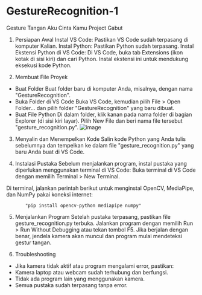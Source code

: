 # GestureRecognition-1
Gesture Tangan Aku Cinta Kamu Project Gabut

1. Persiapan Awal
Instal VS Code: Pastikan VS Code sudah terpasang di komputer Kalian.
Instal Python: Pastikan Python sudah terpasang.
Instal Ekstensi Python di VS Code: Di VS Code, buka tab Extensions (ikon kotak di sisi kiri) dan cari Python. Instal ekstensi ini untuk mendukung eksekusi kode Python.

2. Membuat File Proyek
- Buat Folder
Buat folder baru di komputer Anda, misalnya, dengan nama "GestureRecognition".
- Buka Folder di VS Code
Buka VS Code, kemudian pilih File > Open Folder... dan pilih folder "GestureRecognition" yang baru dibuat.
- Buat File Python
Di dalam folder, klik kanan pada nama folder di bagian Explorer (di sisi kiri layar).
Pilih New File dan beri nama file tersebut "gesture_recognition.py".
![image](https://github.com/user-attachments/assets/942c9e8f-7758-4d93-a50f-5b775b86277f)


3. Menyalin dan Menempelkan Kode
Salin kode Python yang Anda tulis sebelumnya dan tempelkan ke dalam file "gesture_recognition.py" yang baru Anda buat di VS Code.

4. Instalasi Pustaka
Sebelum menjalankan program, instal pustaka yang diperlukan menggunakan terminal di VS Code:
Buka terminal di VS Code dengan memilih Terminal > New Terminal.

Di terminal, jalankan perintah berikut untuk menginstal OpenCV, MediaPipe, dan NumPy pakai koneksi internet:

           "pip install opencv-python mediapipe numpy"

5. Menjalankan Program
Setelah pustaka terpasang, pastikan file gesture_recognition.py terbuka.
Jalankan program dengan memilih Run > Run Without Debugging atau tekan tombol F5.
Jika berjalan dengan benar, jendela kamera akan muncul dan program mulai mendeteksi gestur tangan.

6. Troubleshooting
- Jika kamera tidak aktif atau program mengalami error, pastikan:
- Kamera laptop atau webcam sudah terhubung dan berfungsi.
- Tidak ada program lain yang menggunakan kamera.
- Semua pustaka sudah terpasang tanpa error.
